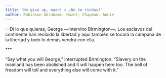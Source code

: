 ```yaml
---
title: "No give up, maan! = ¡No te rindas!"
author: Robinson Abrahams, Hazel; Chapman, Annie
---
```

<div data-schema-version="8"><p>—Di lo que quieras, George —intervino Birmington—. Los esclavos del continente han recibido la libertad y aquí también se tocará la campana de la libertad y todo lo demás vendrá con ella.</p> <p>***</p> <p> “Say what you will George,” interrupted Birmington. “Slavery on the mainland has been abolished and it will happen here too. The bell of freedom will toll and everything else will come with it.”</p> </div>